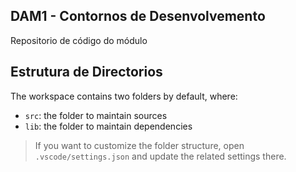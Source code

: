 ## DAM1 - Contornos de Desenvolvemento

Repositorio de código do módulo

## Estrutura de Directorios

The workspace contains two folders by default, where:

- `src`: the folder to maintain sources
- `lib`: the folder to maintain dependencies

> If you want to customize the folder structure, open `.vscode/settings.json` and update the related settings there.
